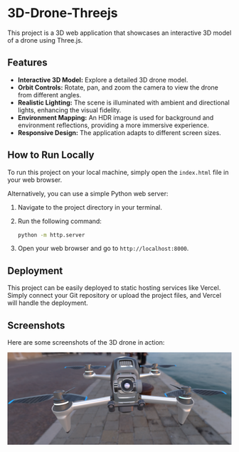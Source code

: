 # 3D-Drone-Threejs

This project is a 3D web application that showcases an interactive 3D model of a drone using Three.js.

## Features

-   **Interactive 3D Model:** Explore a detailed 3D drone model.
-   **Orbit Controls:** Rotate, pan, and zoom the camera to view the drone from different angles.
-   **Realistic Lighting:** The scene is illuminated with ambient and directional lights, enhancing the visual fidelity.
-   **Environment Mapping:** An HDR image is used for background and environment reflections, providing a more immersive experience.
-   **Responsive Design:** The application adapts to different screen sizes.

## How to Run Locally

To run this project on your local machine, simply open the `index.html` file in your web browser.

Alternatively, you can use a simple Python web server:

1.  Navigate to the project directory in your terminal.
2.  Run the following command:

    ```bash
    python -m http.server
    ```

3.  Open your web browser and go to `http://localhost:8000`.

## Deployment

This project can be easily deployed to static hosting services like Vercel. Simply connect your Git repository or upload the project files, and Vercel will handle the deployment.

## Screenshots

Here are some screenshots of the 3D drone in action:

![Drone From Below](./1.png)